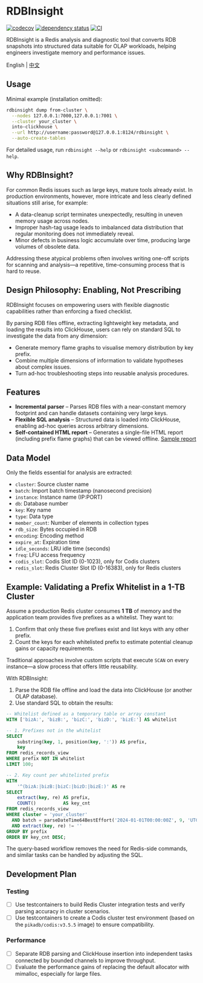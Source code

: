 # RDBInsight

[![codecov](https://codecov.io/gh/DCjanus/rdbinsight/graph/badge.svg?token=KXVIGig53g)](https://codecov.io/gh/DCjanus/rdbinsight)
[![dependency status](https://deps.rs/repo/github/dcjanus/rdbinsight/status.svg)](https://deps.rs/repo/github/dcjanus/rdbinsight)
[![CI](https://github.com/DCjanus/rdbinsight/actions/workflows/ci.yml/badge.svg)](https://github.com/DCjanus/rdbinsight/actions/workflows/ci.yml)

RDBInsight is a Redis analysis and diagnostic tool that converts RDB snapshots into structured data suitable for OLAP workloads, helping engineers investigate memory and performance issues.

English | [中文](README.zh_CN.md)

## Usage

Minimal example (installation omitted):

```bash
rdbinsight dump from-cluster \
  --nodes 127.0.0.1:7000,127.0.0.1:7001 \
  --cluster your_cluster \
  into-clickhouse \
  --url http://username:password@127.0.0.1:8124/rdbinsight \
  --auto-create-tables
```

For detailed usage, run `rdbinsight --help` or `rdbinsight <subcommand> --help`.

## Why RDBInsight?

For common Redis issues such as large keys, mature tools already exist. In production environments, however, more intricate and less clearly defined situations still arise, for example:

- A data-cleanup script terminates unexpectedly, resulting in uneven memory usage across nodes.
- Improper hash-tag usage leads to imbalanced data distribution that regular monitoring does not immediately reveal.
- Minor defects in business logic accumulate over time, producing large volumes of obsolete data.

Addressing these atypical problems often involves writing one-off scripts for scanning and analysis—a repetitive, time-consuming process that is hard to reuse.

## Design Philosophy: Enabling, Not Prescribing

RDBInsight focuses on empowering users with flexible diagnostic capabilities rather than enforcing a fixed checklist.

By parsing RDB files offline, extracting lightweight key metadata, and loading the results into ClickHouse, users can rely on standard SQL to investigate the data from any dimension:

- Generate memory flame graphs to visualise memory distribution by key prefix.
- Combine multiple dimensions of information to validate hypotheses about complex issues.
- Turn ad-hoc troubleshooting steps into reusable analysis procedures.

## Features

- **Incremental parser** – Parses RDB files with a near-constant memory footprint and can handle datasets containing very large keys.
- **Flexible SQL analysis** – Structured data is loaded into ClickHouse, enabling ad-hoc queries across arbitrary dimensions.
- **Self-contained HTML report** – Generates a single-file HTML report (including prefix flame graphs) that can be viewed offline. [Sample report](https://dcjanus.github.io/rdbinsight/)

## Data Model

Only the fields essential for analysis are extracted:

- `cluster`: Source cluster name
- `batch`: Import batch timestamp (nanosecond precision)
- `instance`: Instance name (IP:PORT)
- `db`: Database number
- `key`: Key name
- `type`: Data type
- `member_count`: Number of elements in collection types
- `rdb_size`: Bytes occupied in RDB
- `encoding`: Encoding method
- `expire_at`: Expiration time
- `idle_seconds`: LRU idle time (seconds)
- `freq`: LFU access frequency
- `codis_slot`: Codis Slot ID (0-1023), only for Codis clusters
- `redis_slot`: Redis Cluster Slot ID (0-16383), only for Redis clusters

## Example: Validating a Prefix Whitelist in a 1-TB Cluster

Assume a production Redis cluster consumes **1 TB** of memory and the application team provides five prefixes as a whitelist. They want to:

1. Confirm that only these five prefixes exist and list keys with any other prefix.
2. Count the keys for each whitelisted prefix to estimate potential cleanup gains or capacity requirements.

Traditional approaches involve custom scripts that execute `SCAN` on every instance—a slow process that offers little reusability.

With RDBInsight:

1. Parse the RDB file offline and load the data into ClickHouse (or another OLAP database).
2. Use standard SQL to obtain the results:

```sql
-- Whitelist defined as a temporary table or array constant
WITH ['bizA:', 'bizB:', 'bizC:', 'bizD:', 'bizE:'] AS whitelist

-- 1. Prefixes not in the whitelist
SELECT
    substring(key, 1, position(key, ':')) AS prefix,
    key
FROM redis_records_view
WHERE prefix NOT IN whitelist
LIMIT 100;

-- 2. Key count per whitelisted prefix
WITH
    '^(bizA:|bizB:|bizC:|bizD:|bizE:)' AS re
SELECT
    extract(key, re) AS prefix,
    COUNT()          AS key_cnt
FROM redis_records_view
WHERE cluster = 'your_cluster'
  AND batch = parseDateTime64BestEffort('2024-01-01T00:00:00Z', 9, 'UTC')
  AND extract(key, re) != ''
GROUP BY prefix
ORDER BY key_cnt DESC;
```

The query-based workflow removes the need for Redis-side commands, and similar tasks can be handled by adjusting the SQL.

## Development Plan

### Testing

- [ ] Use testcontainers to build Redis Cluster integration tests and verify parsing accuracy in cluster scenarios.
- [ ] Use testcontainers to create a Codis cluster test environment (based on the `pikadb/codis:v3.5.5` image) to ensure compatibility.

### Performance

- [ ] Separate RDB parsing and ClickHouse insertion into independent tasks connected by bounded channels to improve throughput.
- [ ] Evaluate the performance gains of replacing the default allocator with mimalloc, especially for large files.

